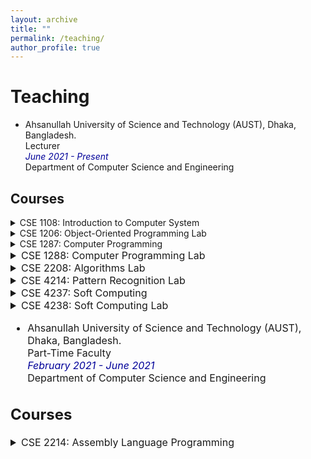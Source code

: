 ```yaml
---
layout: archive
title: ""
permalink: /teaching/
author_profile: true
---
```



# Teaching



* Ahsanullah University of Science and Technology (AUST), Dhaka, Bangladesh.<br />
Lecturer<br />
<i style='color:#000099;'>June 2021 - Present</i> <br />
Department of Computer Science and Engineering<br />

## Courses
<details>
<summary>CSE 1108: Introduction to Computer System</summary>
<span style="color:green"><font size="3"><ins>Conducted in Fall 2022</ins></font></span><br>
<span style="text-align:justify; color:black; display:block;">
<font size="3">
<strong>Syllabus</strong>: Types of Computers; Basic principles of analog and digital computation; Brief
history of digital computers; Importance of computers & their impact on Society;
Application areas. Number systems, conversion of one system to another,
complementation of numbers and arithmetic operations, ASCII code representation
of data. Bits, Bytes, Words and memory capacity measurement. Generations of
digital computer hardware and software; Types of digital computers; Functional
units of a typical digital computer; I/O devices & peripherals: Printers, Monitors,
Mouse, Joysticks, VDU, Modems, Optical & magnetic document readers. Main
memory systems: types of ROMs and RAMs. Backing memory systems: Moveable
devices and hard disks, CDROMs and Flash memory devices. Processing units
and bus systems. Types of software: Systems software and application software.
Operating systems: Objectives and functions, introduction to DOS, Windows and
Unix. Computer Security: Objectives, various security issues. Introduction to
Internet and World Wide Web. Experiments based on DOS, Windows, Unix, Word processing and Spreadsheet
packages.
</font>
</span><br>
</details>

<details>
<summary>CSE 1206: Object-Oriented Programming Lab</summary>
<span style="color:green"><font size="3"><ins>Conducted in Fall 2021 | Spring 2022</ins></font></span><br>
<span style="text-align:justify; color:black; display:block;">
<font size="3">
<strong>Syllabus</strong>: Laboratory works based on Principles of Object-Oriented Programming (OOP); Concepts and Techniques of
OOP: Classes and Objects, Methods, Constructors and destructors,
Encapsulation and object reference, Polymorphism, Array of objects; Class
hierarchy: Creating class hierarchy, Member access and inheritance, Overloading
and overriding; OOP facilities for extensive and robust program design.
</font>
</span><br>
</details>

<details>
<summary>CSE 1287: Computer Programming</summary>
<span style="color:green"><font size="3"><ins>Conducted in Spring 2021</ins></font></span><br>
<span style="text-align:justify; color:black; display:block;">
<font size="3">
<strong>Syllabus</strong>: Introduction to the Digital Computer; Introduction to Programming Variables,
Assignment; Expressions; Input/Output; Conditionals and Branching; Iteration;
Functions; Recursion; Arrays; Introduction to Pointers; Structures; Introduction to
Data-Procedure Encapsulation; Dynamic allocation; Linked structures; Introduction
to Data Structure, Stacks and Queues; Search Trees; Time and space
requirements. (A programming language like C/C++ may be used as a basis
language. The same language must be used for the laboratory.)
</span><br>
</details>

<details>
<summary>CSE 1288: Computer Programming Lab</summary>
<span style="color:green"><font size="3"><ins>Conducted in Spring 2021</ins></font></span><br>
<span style="text-align:justify; color:black; display:block;">
<font size="3">
<strong>Syllabus</strong>: Laboratory works based on CSE 1287.
</span><br>
</details>



<details>
<summary>CSE 2208: Algorithms Lab</summary>
<span style="color:green"><font size="3"><ins>Conducted in Fall 2020 | Fall 2021</ins></font></span><br>
<span style="text-align:justify; color:black; display:block;">
<font size="3">
<strong>Syllabus</strong>: Laboratory works based on Algorithmic Complexity Analysis; Methods for the design of efficient algorithms:
Divide and Conquer, Greedy method, Dynamic programming, Backtracking,
Branch and Bound, Polynomial evaluation, Lower bound theory, Intractable
problems.
</font>
</span><br>
</details>

<details>
<summary>CSE 4214: Pattern Recognition Lab</summary>
<span style="color:green"><font size="3"><ins>Conducted in Fall 2020 | Spring 2021</ins></font></span><br>
<span style="text-align:justify; color:black; display:block;">
<font size="3">
<strong>Syllabus</strong>: Introduction: Object similarity measures, feature selection and pattern discovery in
data; Types of object classification and machine learning. Object recognition and
learning methods: Regression analysis; Bayesian classifiers and probabilistic
decision models; Neural networks and deep learning algorithms; Decision trees
and random forests; Support vector machines; Sequential pattern recognition; 
Reinforcement learning; Cluster analysis. Applications of pattern recognition and
machine learning methods.
</font>
</span><br>
</details>

<details>
<summary>CSE 4237: Soft Computing</summary>
<span style="color:green"><font size="3"><ins>Conducted in Fall 2021 | Spring 2022 | Fall 2022</ins></font></span><br>
<span style="text-align:justify; color:black; display:block;">
<font size="3">
<strong>Syllabus</strong>: Aims and constituents of soft computing. Fuzzy sets and logic: Concepts and
properties of fuzzy sets; Mathematical & logical implications of fuzzy sets; Fuzzy
relations; Applications of fuzzy sets in information processing, decision making and
control systems. Artificial neural networks: Underlying ideas and concepts of
artificial neural networks; Feed-Forward, Recurrent and other types of artificial
neural networks. Probabilistic reasoning: Bayesian inference models and Bayesian
networks; Dempster – Shafer theory; Probabilistic decision support systems.
Genetic algorithms: Underlying principles and fundamental operators of genetic
algorithms; Searching based on genetic algorithms; Genetic algorithm based
optimization, learning and control. Introduction to various neuro-fuzzy-probabilistic-
genetic combined approaches to computing applications.
</font>
</span><br>
</details>

<details>
<summary>CSE 4238: Soft Computing Lab</summary>
<span style="color:green"><font size="3"><ins>Conducted in Spring 2022</ins></font></span><br>
<span style="text-align:justify; color:black; display:block;">
<font size="3">
<strong>Syllabus</strong>: Laboratory works based on CSE 4237.
</font>
</span><br>
</details>


* Ahsanullah University of Science and Technology (AUST), Dhaka, Bangladesh.<br />
Part-Time Faculty<br />
<i style='color:#000099;'>February 2021 - June 2021</i> <br />
Department of Computer Science and Engineering<br />


## Courses
<details>
<summary>CSE 2214: Assembly Language Programming</summary>
<span style="color:green"><font size="3"><ins>Conducted in Spring 2020</ins></font></span><br>
<span style="text-align:justify; color:black; display:block;">
<font size="3">
<strong>Syllabus</strong>: System Architecture for Assembly language; Assembly programming basics;
Assembly instruction types and their formats: Arithmetic, Logical, Transfer control
and conditional processing, String processing, Input/Output; Interrupts;
Procedures; Interfacing using Assembly language.
</font>
</span><br>
</details>
